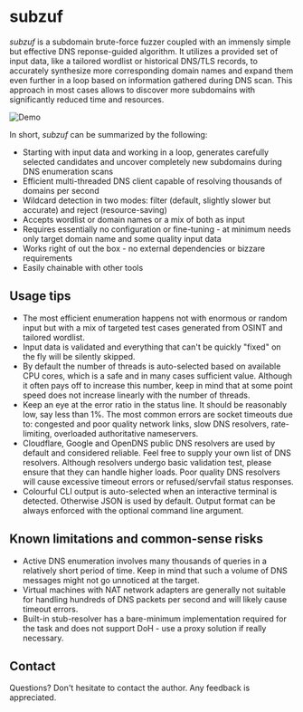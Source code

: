 subzuf
======

*subzuf* is a subdomain brute-force fuzzer coupled with an immensly simple but effective DNS reponse-guided algorithm. It utilizes a provided set of input data, like a tailored wordlist or historical DNS/TLS records, to accurately synthesize more corresponding domain names and expand them even further in a loop based on information gathered during DNS scan. This approach in most cases allows to discover more subdomains with significantly reduced time and resources.

![Demo](/misc/demo.gif)

In short, *subzuf* can be summarized by the following:

- Starting with input data and working in a loop, generates carefully selected candidates and uncover completely new subdomains during DNS enumeration scans
- Efficient multi-threaded DNS client capable of resolving thousands of domains per second
- Wildcard detection in two modes: filter (default, slightly slower but accurate) and reject (resource-saving)
- Accepts wordlist or domain names or a mix of both as input
- Requires essentially no configuration or fine-tuning - at minimum needs only target domain name and some quality input data
- Works right of out the box - no external dependencies or bizzare requirements
- Easily chainable with other tools


Usage tips
----------

- The most efficient enumeration happens not with enormous or random input but with a mix of targeted test cases generated from OSINT and tailored wordlist.
- Input data is validated and everything that can't be quickly "fixed" on the fly will be silently skipped.
- By default the number of threads is auto-selected based on available CPU cores, which is a safe and in many cases sufficient value. Although it often pays off to increase this number, keep in mind that at some point speed does not increase linearly with the number of threads.
- Keep an eye at the error ratio in the status line. It should be reasonably low, say less than 1%. The most common errors are socket timeouts due to: congested and poor quality network links, slow DNS resolvers, rate-limiting, overloaded authoritative nameservers.
- Cloudflare, Google and OpenDNS public DNS resolvers are used by default and considered reliable. Feel free to supply your own list of DNS resolvers. Although resolvers undergo basic validation test, please ensure that they can handle higher loads. Poor quality DNS resolvers will cause excessive timeout errors or refused/servfail status responses.
- Colourful CLI output is auto-selected when an interactive terminal is detected. Otherwise JSON is used by default. Output format can be always enforced with the optional command line argument.


Known limitations and common-sense risks
----------------------------------------

- Active DNS enumeration involves many thousands of queries in a relatively short period of time. Keep in mind that such a volume of DNS messages might not go unnoticed at the target.
- Virtual machines with NAT network adapters are generally not suitable for handling hundreds of DNS packets per second and will likely cause timeout errors.
- Built-in stub-resolver has a bare-minimum implementation required for the task and does not support DoH - use a proxy solution if really necessary.


Contact
-------

Questions? Don't hesitate to contact the author. Any feedback is appreciated.
